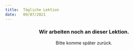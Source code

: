 ```yaml
---
title:  Tägliche Lektion
date:   09/07/2021
---
```


### <center>Wir arbeiten noch an dieser Lektion.</center>
<center>Bitte komme später zurück.</center>